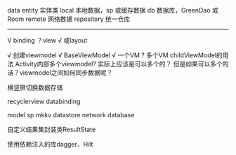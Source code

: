 data
    entity 实体类
    local 本地数据，sp 或缓存数据
    db 数据库，GreenDao 或 Room
    remote 网络数据
    repository 统一仓库



------------------------------------------------------------------------
V binding
？view
√ 或layout

√ 创建viewmodel
√ BaseViewModel
√ 一个VM
? 多个VM childViewModel的用法
Activity内部多个viewmodel? 实际上应该是可以多个的？
但是如果可以多个的话？viewmodel之间如何同步数据呢？

横竖屏切换数据存储

recyclerview databinding

model
  sp mkkv datastore
  network
  database

自定义结果集封装类ResultState

使用依赖注入的库dagger、Hilt
